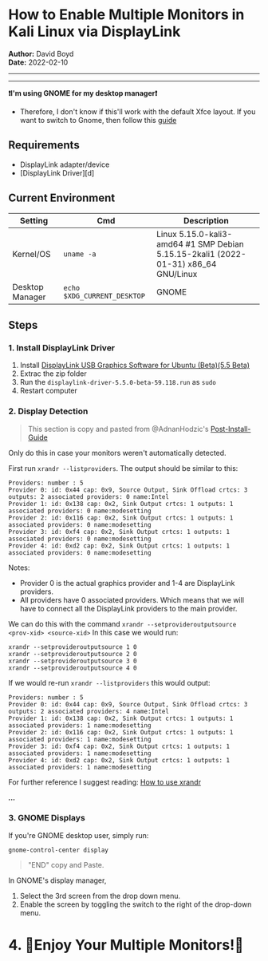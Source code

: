 # How to Enable Multiple Monitors in Kali Linux via DisplayLink

**Author:** David Boyd</br>
**Date:** 2022-02-10

---
---

**:exclamation:I'm using GNOME for my desktop manager:exclamation:**
  - Therefore, I don't know if this'll work with the default Xfce layout.  If
    you want to switch to Gnome, then follow this
    [guide](./desktop-mgr-kali.txt)

## Requirements

  - DisplayLink adapter/device
  - [DisplayLink Driver][d]

## Current Environment

| Setting         | Cmd                         | Description
|-----------------|-----------------------------|-------------------------------------------------------------------------------------|
| Kernel/OS       | `uname -a`                  | Linux 5.15.0-kali3-amd64 #1 SMP Debian 5.15.15-2kali1 (2022-01-31) x86_64 GNU/Linux |
| Desktop Manager | `echo $XDG_CURRENT_DESKTOP` | GNOME                                                                             |


## Steps


### 1. Install DisplayLink Driver


1. Install [DisplayLink USB Graphics Software for Ubuntu (Beta)(5.5 Beta)][1]
2. Extrac the zip folder
3. Run the `displaylink-driver-5.5.0-beta-59.118.run` as `sudo`
4. Restart computer

### 2. Display Detection

> This section is copy and pasted from @AdnanHodzic's [Post-Install-Guide][2]

Only do this in case your monitors weren't automatically detected.

First run `xrandr --listproviders`.
The output should be similar to this:
```
Providers: number : 5
Provider 0: id: 0x44 cap: 0x9, Source Output, Sink Offload crtcs: 3 outputs: 2 associated providers: 0 name:Intel
Provider 1: id: 0x138 cap: 0x2, Sink Output crtcs: 1 outputs: 1 associated providers: 0 name:modesetting
Provider 2: id: 0x116 cap: 0x2, Sink Output crtcs: 1 outputs: 1 associated providers: 0 name:modesetting
Provider 3: id: 0xf4 cap: 0x2, Sink Output crtcs: 1 outputs: 1 associated providers: 0 name:modesetting
Provider 4: id: 0xd2 cap: 0x2, Sink Output crtcs: 1 outputs: 1 associated providers: 0 name:modesetting
```
Notes:
* Provider 0 is the actual graphics provider and 1-4 are DisplayLink providers.
* All providers have 0 associated providers. Which means that we will have to connect all the DisplayLink providers to the main provider.

We can do this with the command `xrandr --setprovideroutputsource <prov-xid> <source-xid>`
In this case we would run:
```
xrandr --setprovideroutputsource 1 0
xrandr --setprovideroutputsource 2 0
xrandr --setprovideroutputsource 3 0
xrandr --setprovideroutputsource 4 0
```
If we would re-run `xrandr --listproviders` this would output:
```
Providers: number : 5
Provider 0: id: 0x44 cap: 0x9, Source Output, Sink Offload crtcs: 3 outputs: 2 associated providers: 4 name:Intel
Provider 1: id: 0x138 cap: 0x2, Sink Output crtcs: 1 outputs: 1 associated providers: 1 name:modesetting
Provider 2: id: 0x116 cap: 0x2, Sink Output crtcs: 1 outputs: 1 associated providers: 1 name:modesetting
Provider 3: id: 0xf4 cap: 0x2, Sink Output crtcs: 1 outputs: 1 associated providers: 1 name:modesetting
Provider 4: id: 0xd2 cap: 0x2, Sink Output crtcs: 1 outputs: 1 associated providers: 1 name:modesetting
```

For further reference I suggest reading:
[How to use xrandr](https://web.archive.org/web/20180224075928/https://pkg-xorg.alioth.debian.org/howto/use-xrandr.html)

***...***

### 3. GNOME Displays

If you're GNOME desktop user, simply run:

`gnome-control-center display`

> "END" copy and Paste.

In GNOME's display manager,

1. Select the 3rd screen from the drop down menu.
2. Enable the screen by toggling the switch to the right of the drop-down menu.

# 4. :champagne:Enjoy Your Multiple Monitors!:champagne:

<!-- links                                                                  -->

[1]: [https://www.synaptics.com/products/displaylink-graphics/downloads/ubuntu-5.5-Beta?filetype=exe]
[2]: [https://github.com/AdnanHodzic/displaylink-debian/blob/master/post-install-guide.md]

